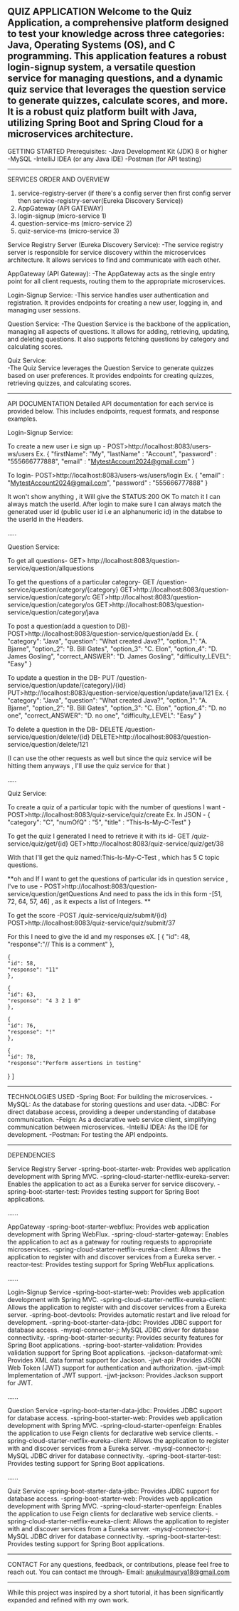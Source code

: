 QUIZ APPLICATION
Welcome to the Quiz Application, a comprehensive platform designed to test your knowledge across three categories: Java, Operating Systems (OS), and C programming. 
This application features a robust login-signup system, a versatile question service for managing questions, and a dynamic quiz service that leverages the question service to generate quizzes, calculate scores, and more.
It is a robust quiz platform built with Java, utilizing Spring Boot and Spring Cloud for a microservices architecture. 
------------------------------------------------------------------------------------------------------------------------------------------------------------------------------------------------------------------------------------

GETTING STARTED
Prerequisites:
-Java Development Kit (JDK) 8 or higher
-MySQL
-IntelliJ IDEA (or any Java IDE)
-Postman (for API testing)


------------------------------------------------------------------------------------------------------------------------------------------------------------------------------------------------------------------------------------

SERVICES ORDER AND OVERVIEW

1. service-registry-server (if there's a config server then first config server then service-registry-server(Eureka Discovery Service))
2. AppGateway (API GATEWAY)
3. login-signup (micro-service 1)
4. question-service-ms (micro-service 2)
5. quiz-service-ms (micro-service 3)


Service Registry Server (Eureka Discovery Service):
-The service registry server is responsible for service discovery within the microservices architecture. It allows services to find and communicate with each other.

AppGateway (API Gateway):
-The AppGateway acts as the single entry point for all client requests, routing them to the appropriate microservices.

Login-Signup Service:
-This service handles user authentication and registration. It provides endpoints for creating a new user, logging in, and managing user sessions.

Question Service:
-The Question Service is the backbone of the application, managing all aspects of questions. It allows for adding, retrieving, updating, and deleting questions. It also supports fetching questions by category and calculating scores.

Quiz Service:                    
-The Quiz Service leverages the Question Service to generate quizzes based on user preferences. It provides endpoints for creating quizzes, retrieving quizzes, and calculating scores.


------------------------------------------------------------------------------------------------------------------------------------------------------------------------------------------------------------------------------------

API DOCUMENTATION
Detailed API documentation for each service is provided below. This includes endpoints, request formats, and response examples.


Login-Signup Service:

To create a new user i.e sign up -
POST>http://localhost:8083/users-ws/users
Ex. 
{
    "firstName": "My",
    "lastName" : "Account",
    "password" : "555666777888",
    "email" : "MytestAccount2024@gmail.com"
}



To login-
POST>http://localhost:8083/users-ws/users/login
Ex. 
{
    "email" : "MytestAccount2024@gmail.com",
    "password" : "555666777888"
}

It won't show anything , it Will give the STATUS:200 OK
To match it I can always match the userId.
After login to make sure I can always match the generated user id
(public user id i.e an alphanumeric id) in the databse to the userId in the Headers.



.....



Question Service:

To get all questions-
GET> http://localhost:8083/question-service/question/allquestions

To get the questions of a particular category- GET /question-service/question/category/{category}
GET>http://localhost:8083/question-service/question/category/c
GET>http://localhost:8083/question-service/question/category/os
GET>http://localhost:8083/question-service/question/category/java

To post a question(add a question to DB)-
POST>http://localhost:8083/question-service/question/add
Ex. 
{
    "category": "Java",
    "question": "What created Java?",
    "option_1": "A. Bjarne",
    "option_2": "B. Bill Gates",
    "option_3": "C. Elon",
    "option_4": "D. James Gosling",
    "correct_ANSWER": "D. James Gosling",
    "difficulty_LEVEL": "Easy"
}



To update a question in the DB- PUT /question-service/question/update/{category}/{id}
PUT>http://localhost:8083/question-service/question/update/java/121
Ex. 
{
    "category": "Java",
    "question": "What created Java?",
    "option_1": "A. Bjarne",
    "option_2": "B. Bill Gates",
    "option_3": "C. Elon",
    "option_4": "D. no one",
    "correct_ANSWER": "D. no one",
    "difficulty_LEVEL": "Easy"
}


To delete a question in the DB- DELETE /question-service/question/delete/{id}
DELETE>http://localhost:8083/question-service/question/delete/121

(I can use the other requests as well but since the quiz service will be hitting them anyways , I'll use the quiz service for that )




.....



Quiz Service:

To create a quiz of a particular topic with the number of questions I want -
POST>http://localhost:8083/quiz-service/quiz/create 
Ex. In JSON  -
{
    "category": "C",
    "numOfQ" : "5",
    "title" : "This-Is-My-C-Test"
}



To get the quiz I generated I need to retrieve it with its id- GET /quiz-service/quiz/get/{id}
GET>http://localhost:8083/quiz-service/quiz/get/38

With that I'll get the quiz named:This-Is-My-C-Test , which has 5 C topic questions.

**oh and If I want to get the questions of particular ids in question service , I've to use -
POST>http://localhost:8083/question-service/question/getQuestions
And need to pass the ids in this form -[51, 72, 64, 57, 46] , as it expects a list of Integers. **


To get the score -POST /quiz-service/quiz/submit/{id}
POST>http://localhost:8083/quiz-service/quiz/submit/37

For this I need to give the id and my responses
eX. 
[
    {
    "id": 48,
    "response":"// This is a comment"
    },

    {
    "id": 58,
    "response": "11"
    },

    {
    "id": 63,
    "response": "4 3 2 1 0"
    },
 
    {
    "id": 76,
    "response": "!"
    },
    
    {
    "id": 78,
    "response":"Perform assertions in testing"
}
]


------------------------------------------------------------------------------------------------------------------------------------------------------------------------------------------------------------------------------------


TECHNOLOGIES USED
-Spring Boot: For building the microservices.
-MySQL: As the database for storing questions and user data.
-JDBC: For direct database access, providing a deeper understanding of database communication.
-Feign: As a declarative web service client, simplifying communication between microservices.
-IntelliJ IDEA: As the IDE for development.
-Postman: For testing the API endpoints.

------------------------------------------------------------------------------------------------------------------------------------------------------------------------------------------------------------------------------------


DEPENDENCIES

Service Registry Server
-spring-boot-starter-web: Provides web application development with Spring MVC.
-spring-cloud-starter-netflix-eureka-server: Enables the application to act as a Eureka server for service discovery.
-spring-boot-starter-test: Provides testing support for Spring Boot applications.

......

AppGateway
-spring-boot-starter-webflux: Provides web application development with Spring WebFlux.
-spring-cloud-starter-gateway: Enables the application to act as a gateway for routing requests to appropriate microservices.
-spring-cloud-starter-netflix-eureka-client: Allows the application to register with and discover services from a Eureka server.
-reactor-test: Provides testing support for Spring WebFlux applications.

......

Login-Signup Service
-spring-boot-starter-web: Provides web application development with Spring MVC.
-spring-cloud-starter-netflix-eureka-client: Allows the application to register with and discover services from a Eureka server.
-spring-boot-devtools: Provides automatic restart and live reload for development.
-spring-boot-starter-data-jdbc: Provides JDBC support for database access.
-mysql-connector-j: MySQL JDBC driver for database connectivity.
-spring-boot-starter-security: Provides security features for Spring Boot applications.
-spring-boot-starter-validation: Provides validation support for Spring Boot applications.
-jackson-dataformat-xml: Provides XML data format support for Jackson.
-jjwt-api: Provides JSON Web Token (JWT) support for authentication and authorization.
-jjwt-impl: Implementation of JWT support.
-jjwt-jackson: Provides Jackson support for JWT.

......

Question Service
-spring-boot-starter-data-jdbc: Provides JDBC support for database access.
-spring-boot-starter-web: Provides web application development with Spring MVC.
-spring-cloud-starter-openfeign: Enables the application to use Feign clients for declarative web service clients.
-spring-cloud-starter-netflix-eureka-client: Allows the application to register with and discover services from a Eureka server.
-mysql-connector-j: MySQL JDBC driver for database connectivity.
-spring-boot-starter-test: Provides testing support for Spring Boot applications.

......

Quiz Service
-spring-boot-starter-data-jdbc: Provides JDBC support for database access.
-spring-boot-starter-web: Provides web application development with Spring MVC.
-spring-cloud-starter-openfeign: Enables the application to use Feign clients for declarative web service clients.
-spring-cloud-starter-netflix-eureka-client: Allows the application to register with and discover services from a Eureka server.
-mysql-connector-j: MySQL JDBC driver for database connectivity.
-spring-boot-starter-test: Provides testing support for Spring Boot applications.


------------------------------------------------------------------------------------------------------------------------------------------------------------------------------------------------------------------------------------

CONTACT
For any questions, feedback, or contributions, please feel free to reach out. You can contact me through-
Email: [anukulmaurya18@gmail.com](mailto:anukulmaurya18@gmail.com)

--------------------------------------------------------------------------------------------------------------------------------------------------------------------------------------------------------------------------------------
While this project was inspired by a short tutorial, it has been significantly expanded and refined with my own work.
